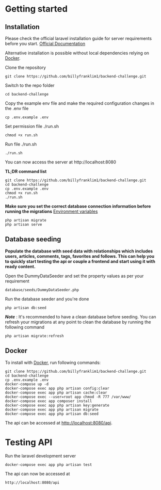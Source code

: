 # Getting started

## Installation

Please check the official laravel installation guide for server requirements before you start. [Official Documentation](https://laravel.com/docs/5.4/installation#installation)

Alternative installation is possible without local dependencies relying on [Docker](#docker). 

Clone the repository

    git clone https://github.com/billyfranklim1/backend-challenge.git

Switch to the repo folder

    cd backend-challenge


Copy the example env file and make the required configuration changes in the .env file

    cp .env.example .env

Set permission file ./run.sh

    chmod +x run.sh

Run file ./run.sh

    ./run.sh

You can now access the server at http://localhost:8080

**TL;DR command list**

    git clone https://github.com/billyfranklim1/backend-challenge.git
    cd backend-challenge
    cp .env.example .env
    chmod +x run.sh
    ./run.sh
    
**Make sure you set the correct database connection information before running the migrations** [Environment variables](#environment-variables)

    php artisan migrate
    php artisan serve

## Database seeding

**Populate the database with seed data with relationships which includes users, articles, comments, tags, favorites and follows. This can help you to quickly start testing the api or couple a frontend and start using it with ready content.**

Open the DummyDataSeeder and set the property values as per your requirement

    database/seeds/DummyDataSeeder.php

Run the database seeder and you're done

    php artisan db:seed

***Note*** : It's recommended to have a clean database before seeding. You can refresh your migrations at any point to clean the database by running the following command

    php artisan migrate:refresh
    
## Docker

To install with [Docker](https://www.docker.com), run following commands:

```
git clone https://github.com/billyfranklim1/backend-challenge.git
cd backend-challenge
cp .env.example .env
docker-compose up -d
docker-compose exec app php artisan config:clear
docker-compose exec app php artisan cache:clear
docker-compose exec --user=root app chmod -R 777 /var/www/
docker-compose exec app composer install
docker-compose exec app php artisan key:generate
docker-compose exec app php artisan migrate
docker-compose exec app php artisan db:seed
```

The api can be accessed at [http://localhost:8080/api](http://localhost:8000/api).

# Testing API

Run the laravel development server

    docker-compose exec app php artisan test

The api can now be accessed at

    http://localhost:8080/api

